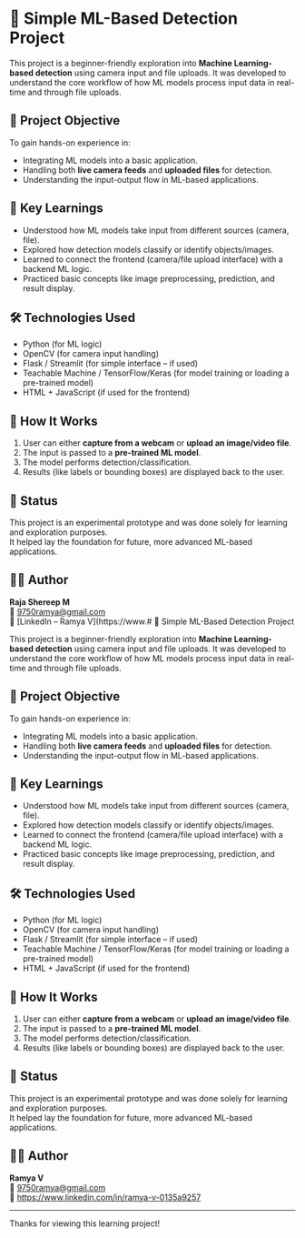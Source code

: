 # 🤖 Simple ML-Based Detection Project

This project is a beginner-friendly exploration into **Machine Learning-based detection** using camera input and file uploads. It was developed to understand the core workflow of how ML models process input data in real-time and through file uploads.

## 🎯 Project Objective

To gain hands-on experience in:
- Integrating ML models into a basic application.
- Handling both **live camera feeds** and **uploaded files** for detection.
- Understanding the input-output flow in ML-based applications.

## 🧠 Key Learnings

- Understood how ML models take input from different sources (camera, file).
- Explored how detection models classify or identify objects/images.
- Learned to connect the frontend (camera/file upload interface) with a backend ML logic.
- Practiced basic concepts like image preprocessing, prediction, and result display.

## 🛠 Technologies Used

- Python (for ML logic)
- OpenCV (for camera input handling)
- Flask / Streamlit (for simple interface – if used)
- Teachable Machine / TensorFlow/Keras (for model training or loading a pre-trained model)
- HTML + JavaScript (if used for the frontend)

## 🚀 How It Works

1. User can either **capture from a webcam** or **upload an image/video file**.
2. The input is passed to a **pre-trained ML model**.
3. The model performs detection/classification.
4. Results (like labels or bounding boxes) are displayed back to the user.

## 📂 Status

This project is an experimental prototype and was done solely for learning and exploration purposes.  
It helped lay the foundation for future, more advanced ML-based applications.

## 🙋‍♂️ Author

**Raja Shereep M**  
📧 9750ramya@gmail.com  
🔗 [LinkedIn – Ramya V](https://www.# 🤖 Simple ML-Based Detection Project

This project is a beginner-friendly exploration into **Machine Learning-based detection** using camera input and file uploads. It was developed to understand the core workflow of how ML models process input data in real-time and through file uploads.

## 🎯 Project Objective

To gain hands-on experience in:
- Integrating ML models into a basic application.
- Handling both **live camera feeds** and **uploaded files** for detection.
- Understanding the input-output flow in ML-based applications.

## 🧠 Key Learnings

- Understood how ML models take input from different sources (camera, file).
- Explored how detection models classify or identify objects/images.
- Learned to connect the frontend (camera/file upload interface) with a backend ML logic.
- Practiced basic concepts like image preprocessing, prediction, and result display.

## 🛠 Technologies Used

- Python (for ML logic)
- OpenCV (for camera input handling)
- Flask / Streamlit (for simple interface – if used)
- Teachable Machine / TensorFlow/Keras (for model training or loading a pre-trained model)
- HTML + JavaScript (if used for the frontend)

## 🚀 How It Works

1. User can either **capture from a webcam** or **upload an image/video file**.
2. The input is passed to a **pre-trained ML model**.
3. The model performs detection/classification.
4. Results (like labels or bounding boxes) are displayed back to the user.

## 📂 Status

This project is an experimental prototype and was done solely for learning and exploration purposes.  
It helped lay the foundation for future, more advanced ML-based applications.

## 🙋‍♂️ Author

**Ramya V**  
📧 9750ramya@gmail.com  
🔗 https://www.linkedin.com/in/ramya-v-0135a9257

---

Thanks for viewing this learning project!

